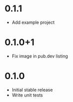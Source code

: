 # 0.1.1
- Add example project

# 0.1.0+1
- Fix image in pub.dev listing

# 0.1.0
- Initial stable release
- Write unit tests
